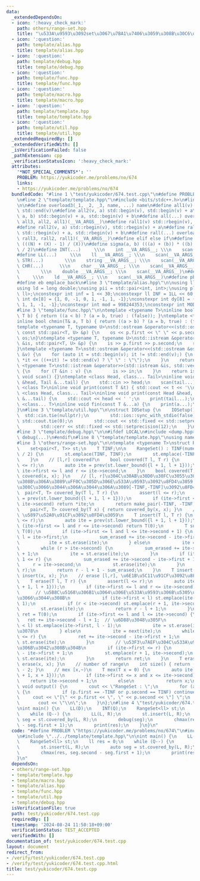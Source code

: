 ```yaml
---
data:
  _extendedDependsOn:
  - icon: ':heavy_check_mark:'
    path: others/range-set.hpp
    title: "\u533A\u9593\u3092set\u3067\u7BA1\u7406\u3059\u308B\u30C6\u30AF"
  - icon: ':question:'
    path: template/alias.hpp
    title: template/alias.hpp
  - icon: ':question:'
    path: template/debug.hpp
    title: template/debug.hpp
  - icon: ':question:'
    path: template/func.hpp
    title: template/func.hpp
  - icon: ':question:'
    path: template/macro.hpp
    title: template/macro.hpp
  - icon: ':question:'
    path: template/template.hpp
    title: template/template.hpp
  - icon: ':question:'
    path: template/util.hpp
    title: template/util.hpp
  _extendedRequiredBy: []
  _extendedVerifiedWith: []
  _isVerificationFailed: false
  _pathExtension: cpp
  _verificationStatusIcon: ':heavy_check_mark:'
  attributes:
    '*NOT_SPECIAL_COMMENTS*': ''
    PROBLEM: https://yukicoder.me/problems/no/674
    links:
    - https://yukicoder.me/problems/no/674
  bundledCode: "#line 1 \"test/yukicoder/674.test.cpp\"\n#define PROBLEM \"https://yukicoder.me/problems/no/674\"\
    \n#line 2 \"template/template.hpp\"\n#include <bits/stdc++.h>\n#line 3 \"template/macro.hpp\"\
    \n\n#define overload3(_1, _2, _3, name, ...) name\n#define all1(v) std::begin(v),\
    \ std::end(v)\n#define all2(v, a) std::begin(v), std::begin(v) + a\n#define all3(v,\
    \ a, b) std::begin(v) + a, std::begin(v) + b\n#define all(...) overload3(__VA_ARGS__,\
    \ all3, all2, all1)(__VA_ARGS__)\n#define rall1(v) std::rbegin(v), std::rend(v)\n\
    #define rall2(v, a) std::rbegin(v), std::rbegin(v) + a\n#define rall3(v, a, b)\
    \ std::rbegin(v) + a, std::rbegin(v) + b\n#define rall(...) overload3(__VA_ARGS__,\
    \ rall3, rall2, rall1)(__VA_ARGS__)\n#define elif else if\n#define updiv(N, X)\
    \ (((N) + (X) - 1) / (X))\n#define sigma(a, b) (((a) + (b)) * ((b) - (a) + 1)\
    \ / 2)\n#define INT(...)     \\\n    int __VA_ARGS__; \\\n    scan(__VA_ARGS__)\n\
    #define LL(...)     \\\n    ll __VA_ARGS__; \\\n    scan(__VA_ARGS__)\n#define\
    \ STR(...)        \\\n    string __VA_ARGS__; \\\n    scan(__VA_ARGS__)\n#define\
    \ CHR(...)      \\\n    char __VA_ARGS__; \\\n    scan(__VA_ARGS__)\n#define DOU(...)\
    \        \\\n    double __VA_ARGS__; \\\n    scan(__VA_ARGS__)\n#define LD(...)\
    \     \\\n    ld __VA_ARGS__; \\\n    scan(__VA_ARGS__)\n#define pb push_back\n\
    #define eb emplace_back\n#line 3 \"template/alias.hpp\"\n\nusing ll = long long;\n\
    using ld = long double;\nusing pii = std::pair<int, int>;\nusing pll = std::pair<ll,\
    \ ll>;\nconstexpr int inf = 1 << 30;\nconstexpr ll INF = 1LL << 60;\nconstexpr\
    \ int dx[8] = {1, 0, -1, 0, 1, -1, 1, -1};\nconstexpr int dy[8] = {0, 1, 0, -1,\
    \ 1, 1, -1, -1};\nconstexpr int mod = 998244353;\nconstexpr int MOD = 1e9 + 7;\n\
    #line 3 \"template/func.hpp\"\n\ntemplate <typename T>\ninline bool chmax(T& a,\
    \ T b) { return ((a < b) ? (a = b, true) : (false)); }\ntemplate <typename T>\n\
    inline bool chmin(T& a, T b) { return ((a > b) ? (a = b, true) : (false)); }\n\
    template <typename T, typename U>\nstd::ostream &operator<<(std::ostream &os,\
    \ const std::pair<T, U> &p) {\n    os << p.first << \" \" << p.second;\n    return\
    \ os;\n}\ntemplate <typename T, typename U>\nstd::istream &operator>>(std::istream\
    \ &is, std::pair<T, U> &p) {\n    is >> p.first >> p.second;\n    return is;\n\
    }\ntemplate <typename T>\nstd::ostream &operator<<(std::ostream &os, const std::vector<T>\
    \ &v) {\n    for (auto it = std::begin(v); it != std::end(v);) {\n        os <<\
    \ *it << ((++it) != std::end(v) ? \" \" : \"\");\n    }\n    return os;\n}\ntemplate\
    \ <typename T>\nstd::istream &operator>>(std::istream &is, std::vector<T> &v)\
    \ {\n    for (T &in : v) {\n        is >> in;\n    }\n    return is;\n}\ninline\
    \ void scan() {}\ntemplate <class Head, class... Tail>\ninline void scan(Head\
    \ &head, Tail &...tail) {\n    std::cin >> head;\n    scan(tail...);\n}\ntemplate\
    \ <class T>\ninline void print(const T &t) { std::cout << t << '\\n'; }\ntemplate\
    \ <class Head, class... Tail>\ninline void print(const Head &head, const Tail\
    \ &...tail) {\n    std::cout << head << ' ';\n    print(tail...);\n}\ntemplate\
    \ <class... T>\ninline void fin(const T &...a) {\n    print(a...);\n    exit(0);\n\
    }\n#line 3 \"template/util.hpp\"\n\nstruct IOSetup {\n    IOSetup() {\n      \
    \  std::cin.tie(nullptr);\n        std::ios::sync_with_stdio(false);\n       \
    \ std::cout.tie(0);\n        std::cout << std::fixed << std::setprecision(12);\n\
    \        std::cerr << std::fixed << std::setprecision(12);\n    }\n} IOSetup;\n\
    #line 3 \"template/debug.hpp\"\n\n#ifdef LOCAL\n#include <dump.hpp>\n#else\n#define\
    \ debug(...)\n#endif\n#line 8 \"template/template.hpp\"\nusing namespace std;\n\
    #line 3 \"others/range-set.hpp\"\n\ntemplate <typename T>\nstruct RangeSet {\n\
    \    set<pair<T, T>> st;\n    T TINF;\n\n    RangeSet() : TINF(numeric_limits<T>::max()\
    \ / 2) {\n        st.emplace(TINF, TINF);\n        st.emplace(-TINF, -TINF);\n\
    \    }\n    // [l,r] covered?\n    bool covered(T l, T r) {\n        assert(l\
    \ <= r);\n        auto ite = prev(st.lower_bound({l + 1, l + 1}));\n        return\
    \ ite->first <= l and r <= ite->second;\n    }\n    bool covered(T x) { return\
    \ covered(x, x); }\n    // [l, r]\u304C\u30AB\u30D0\u30FC\u3055\u308C\u3066\u3044\
    \u308B\u306A\u3089\uFF0C\u305D\u306E\u533A\u9593\u3092\u8FD4\u3059.\n    // \u3055\
    \u308C\u3066\u3044\u306A\u3044\u306A\u3089[-TINF,-TINF]\u3092\u8FD4\u3059\n  \
    \  pair<T, T> covered_by(T l, T r) {\n        assert(l <= r);\n        auto ite\
    \ = prev(st.lower_bound({l + 1, l + 1}));\n        if (ite->first <= l and r <=\
    \ ite->second) return *ite;\n        return make_pair(-TINF, -TINF);\n    }\n\
    \    pair<T, T> covered_by(T x) { return covered_by(x, x); }\n    // insert[l,r],\
    \ \u5897\u52A0\u91CF\u3092\u8FD4\u3059\n    T insert(T l, T r) {\n        assert(l\
    \ <= r);\n        auto ite = prev(st.lower_bound({l + 1, l + 1}));\n        if\
    \ (ite->first <= l and r <= ite->second) return T(0);\n        T sum_erased =\
    \ T(0);\n        if (ite->first <= l and l <= ite->second + 1) {\n           \
    \ l = ite->first;\n            sum_erased += ite->second - ite->first + 1;\n \
    \           ite = st.erase(ite);\n        } else\n            ite = next(ite);\n\
    \        while (r > ite->second) {\n            sum_erased += ite->second - ite->first\
    \ + 1;\n            ite = st.erase(ite);\n        }\n        if (ite->first -\
    \ 1 <= r) {\n            sum_erased += ite->second - ite->first + 1;\n       \
    \     r = ite->second;\n            st.erase(ite);\n        }\n        st.emplace(l,\
    \ r);\n        return r - l + 1 - sum_erased;\n    }\n    T insert(T x) { return\
    \ insert(x, x); }\n    // erase [l,r], \u6E1B\u5C11\u91CF\u3092\u8FD4\u3059\n\
    \    T erase(T l, T r) {\n        assert(l <= r);\n        auto ite = prev(st.lower_bound({l\
    \ + 1, l + 1}));\n        if (ite->first <= l and r <= ite->second) {\n      \
    \      // \u5B8C\u5168\u306B1\u3064\u306E\u533A\u9593\u306B\u5305\u542B\u3055\u308C\
    \u3066\u3044\u308B\n            if (ite->first < l) st.emplace(ite->first, l -\
    \ 1);\n            if (r < ite->second) st.emplace(r + 1, ite->second);\n    \
    \        st.erase(ite);\n            return r - l + 1;\n        }\n\n        T\
    \ ret = T(0);\n        if (ite->first <= l and l <= ite->second) {\n         \
    \   ret += ite->second - l + 1;  // \u6D88\u3048\u305F\n            if (ite->first\
    \ < l) st.emplace(ite->first, l - 1);\n            ite = st.erase(ite);  // \u6B21\
    \u3078\n        } else\n            ite = next(ite);\n        while (ite->second\
    \ <= r) {\n            ret += ite->second - ite->first + 1;\n            ite =\
    \ st.erase(ite);\n        }\n        // \u53F3\u7AEF\u304C\u533A\u9593\u306E\u9593\
    \u306B\u3042\u308B\u304B\n        if (ite->first <= r) {\n            ret += r\
    \ - ite->first + 1;\n            st.emplace(r + 1, ite->second);\n           \
    \ st.erase(ite);\n        }\n        return ret;\n    }\n    T erase(T x) { return\
    \ erase(x, x); }\n    // number of range\n    int size() { return (int)st.size()\
    \ - 2; }\n    // mex [x,~)\n    T mex(T x = 0) {\n        auto ite = prev(st.lower_bound({x\
    \ + 1, x + 1}));\n        if (ite->first <= x and x <= ite->second)\n        \
    \    return ite->second + 1;\n        else\n            return x;\n    }\n   \
    \ void output() {\n        cout << \"RangeSet : \";\n        for (auto &p : st)\
    \ {\n            if (p.first == -TINF or p.second == TINF) continue;\n       \
    \     cout << \"[\" << p.first << \", \" << p.second << \"] \";\n        }\n \
    \       cout << \"\\n\";\n    }\n};\n#line 4 \"test/yukicoder/674.test.cpp\"\n\
    \nint main() {\n    LL(D);\n    INT(Q);\n    RangeSet<ll> st;\n    ll res = 0;\n\
    \    while (Q--) {\n        LL(L, R);\n        st.insert(L, R);\n        auto\
    \ seg = st.covered_by(L, R);\n        debug(seg);\n        chmax(res, seg.second\
    \ - seg.first + 1);\n        print(res);\n    }\n}\n"
  code: "#define PROBLEM \"https://yukicoder.me/problems/no/674\"\n#include \"../../others/range-set.hpp\"\
    \n#include \"../../template/template.hpp\"\n\nint main() {\n    LL(D);\n    INT(Q);\n\
    \    RangeSet<ll> st;\n    ll res = 0;\n    while (Q--) {\n        LL(L, R);\n\
    \        st.insert(L, R);\n        auto seg = st.covered_by(L, R);\n        debug(seg);\n\
    \        chmax(res, seg.second - seg.first + 1);\n        print(res);\n    }\n\
    }\n"
  dependsOn:
  - others/range-set.hpp
  - template/template.hpp
  - template/macro.hpp
  - template/alias.hpp
  - template/func.hpp
  - template/util.hpp
  - template/debug.hpp
  isVerificationFile: true
  path: test/yukicoder/674.test.cpp
  requiredBy: []
  timestamp: '2024-08-24 11:50:18+09:00'
  verificationStatus: TEST_ACCEPTED
  verifiedWith: []
documentation_of: test/yukicoder/674.test.cpp
layout: document
redirect_from:
- /verify/test/yukicoder/674.test.cpp
- /verify/test/yukicoder/674.test.cpp.html
title: test/yukicoder/674.test.cpp
---
```

